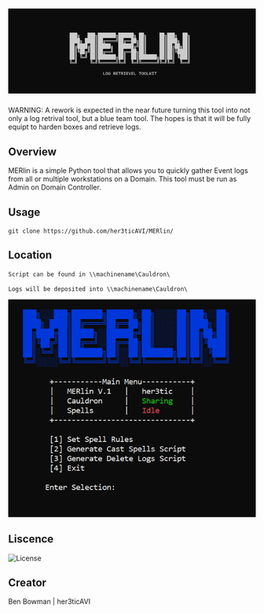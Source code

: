 <h1 align="center">
  <br>
  <a href="https://github.com/her3ticAVI/MERlin"><img src="./images/MERLIN.png" alt="MERlin"></a>
  <br>
</h1>

WARNING: A rework is expected in the near future turning this tool into not only a log retrival tool, but a blue team tool. The hopes is that it will be fully equipt to harden boxes and retrieve logs.

## Overview

MERlin is a simple Python tool that allows you to quickly gather Event logs from all or multiple workstations on a Domain.
This tool must be run as Admin on Domain Controller.

## Usage

```
git clone https://github.com/her3ticAVI/MERlin/
```

## Location

```
Script can be found in \\machinename\Cauldron\
```
```
Logs will be deposited into \\machinename\Cauldron\
```

<p align="center">
    <img src="./images/Merlin.PNG" alt="Running MERlin">
</p>

## Liscence

![License](https://img.shields.io/github/license/her3ticAVI/MERlin?style=for-the-badge)

## Creator
Ben Bowman | her3ticAVI
